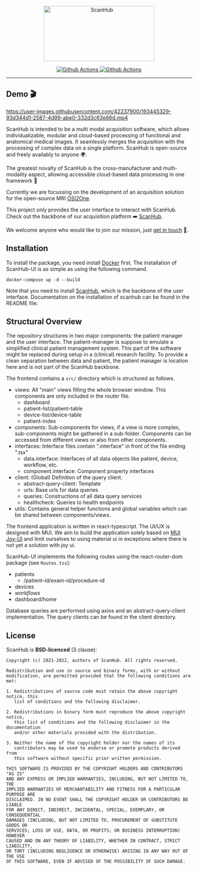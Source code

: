 <p align="center">
  <a href="https://brain-link.de/wp-content/uploads/2022/03/ScanHub.svg"><img src="https://brain-link.de/wp-content/uploads/2022/03/ScanHub.svg" width="300" height="150" alt="ScanHub"></a>
</p>



<p align="center">
<a href="https://github.com/brain-link/scanhub-ui/actions/workflows/build.yml" target="_blank">
    <img src="https://github.com/brain-link/scanhub-ui/actions/workflows/build.yml/badge.svg" alt="Github Actions">
</a>
  
<a href="https://github.com/brain-link/scanhub-ui/actions/workflows/test.yml" target="_blank">
    <img src="https://github.com/brain-link/scanhub-ui/actions/workflows/test.yml/badge.svg" alt="Github Actions">
</a>
</p>

-----------------
  

## Demo :clapper:

https://user-images.githubusercontent.com/42237900/193445329-93d344d1-2587-4d99-abe0-332d3c63e66d.mp4
  
ScanHub is intended to be a multi modal acquisition software, which allows individualizable, modular and cloud-based processing of functional and anatomical medical images. 
It seamlessly merges the acquisition with the processing of complex data on a single platform.
ScanHub is open-source and freely availably to anyone :earth_africa:.

The greatest novalty of ScanHub is the cross-manufacturer and multi-modality aspect, allowing accessible cloud-based data processing in one framework :rocket:

Currently we are focussing on the development of an acquisition solution for the open-source MRI [OSI2One](https://www.opensourceimaging.org/2023/01/09/first-open-source-mri-scanner-presented-the-osii-one/).

This project only provides the user interface to interact with ScanHub. 
Check out the backbone of our acquisition platform :arrow_right: [ScanHub](https://github.com/brain-link/scanhub).

We welcome anyone who would like to join our mission, just [get in touch](mailto:info@brain-link.de) :email:.

Installation
------------

To install the package, you need install [Docker](https://docs.docker.com/engine/install/) first. 
The installation of ScanHub-UI is as simple as using the following command.

    docker-compose up -d --build
    
Note that you need to install [ScanHub](https://github.com/brain-link/scanhub), which is the backbone of the user interface.
Documentation on the installation of scanhub can be found in the README file.

Structural Overview
-----------

The repository structures in two major components: the patient manager and the user interface. The patient-manager is suppose to emulate a simplified clinical patient management system. This part of the software might be replaced during setup in a (clinical) research facility. To provide a clean separation between data and patient, the patient manager is location here and is not part of the ScanHub backbone.

The frontend contains a `src/` directory which is structured as follows.

* views: All "main" views filling the whole browser window. This components are only included in the router file.
  * dashboard
  * patient-list/patient-table
  * device-list/device-table
  * patient-index
* components: Sub-components for views, if a view is more complex, sub-components might be gathered in a sub-folder. Components can be accessed from different views or also from other components.
* interfaces: Interface files contain ".interface" in front of the file ending ".tsx"
  * data.interface: Interfaces of all data objects like patient, device, workflow, etc.
  * component.interface: Component property interfaces
* client: (Global) Definition of the query client.
  * abstract-query-client: Template
  * urls: Base urls for data queries
  * queries: Constructions of all data query services
  * healthcheck: Queries to health endpoints
* utils: Contains general helper functions and global variables which can be shared between components/views.


The frontend application is written in react-typescript. The UI/UX is designed with MUI. We aim to build the application solely based on [MUI Joy-UI](https://mui.com/joy-ui/getting-started/overview/) and limit ourselves to using material ui in exceptions where there is not yet a solution with joy ui.

ScanHub-UI implements the following routes using the react-router-dom package (see `Routes.tsx`):

* patients
  * /patient-id/exam-id/procedure-id
* devices
* _workflows_
* dashboard/home

Database queries are performed using axios and an abstract-query-client implementation. The query clients can be found in the client directory.


License
-------

ScanHub is **BSD-licenced** (3 clause):

    Copyright (c) 2021-2022, authors of ScanHub. All rights reserved.

    Redistribution and use in source and binary forms, with or without
    modification, are permitted provided that the following conditions are met:

    1. Redistributions of source code must retain the above copyright notice, this
       list of conditions and the following disclaimer.

    2. Redistributions in binary form must reproduce the above copyright notice,
       this list of conditions and the following disclaimer in the documentation
       and/or other materials provided with the distribution.

    3. Neither the name of the copyright holder nor the names of its
       contributors may be used to endorse or promote products derived from
       this software without specific prior written permission.

    THIS SOFTWARE IS PROVIDED BY THE COPYRIGHT HOLDERS AND CONTRIBUTORS "AS IS"
    AND ANY EXPRESS OR IMPLIED WARRANTIES, INCLUDING, BUT NOT LIMITED TO, THE
    IMPLIED WARRANTIES OF MERCHANTABILITY AND FITNESS FOR A PARTICULAR PURPOSE ARE
    DISCLAIMED. IN NO EVENT SHALL THE COPYRIGHT HOLDER OR CONTRIBUTORS BE LIABLE
    FOR ANY DIRECT, INDIRECT, INCIDENTAL, SPECIAL, EXEMPLARY, OR CONSEQUENTIAL
    DAMAGES (INCLUDING, BUT NOT LIMITED TO, PROCUREMENT OF SUBSTITUTE GOODS OR
    SERVICES; LOSS OF USE, DATA, OR PROFITS; OR BUSINESS INTERRUPTION) HOWEVER
    CAUSED AND ON ANY THEORY OF LIABILITY, WHETHER IN CONTRACT, STRICT LIABILITY,
    OR TORT (INCLUDING NEGLIGENCE OR OTHERWISE) ARISING IN ANY WAY OUT OF THE USE
    OF THIS SOFTWARE, EVEN IF ADVISED OF THE POSSIBILITY OF SUCH DAMAGE.
